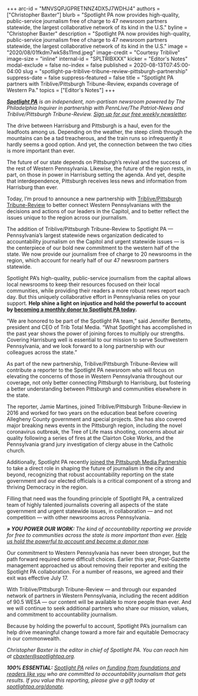+++
arc-id = "MNVSQPJGPRETNNZ4DX5J7WDHJ4"
authors = ["Christopher Baxter"]
blurb = "Spotlight PA now provides high-quality, public-service journalism free of charge to 47 newsroom partners statewide, the largest collaborative network of its kind in the U.S."
byline = "Christopher Baxter"
description = "Spotlight PA now provides high-quality, public-service journalism free of charge to 47 newsroom partners statewide, the largest collaborative network of its kind in the U.S."
image = "2020/08/01fkdm7wk58s11md.jpeg"
image-credit = "Courtesy Triblive"
image-size = "inline"
internal-id = "SPLTRIBXXX"
kicker = "Editor's Notes"
modal-exclude = false
no-index = false
published = 2020-08-13T07:45:00-04:00
slug = "spotlight-pa-triblive-tribune-review-pittsburgh-partnership"
suppress-date = false
suppress-featured = false
title = "Spotlight PA partners with Triblive/Pittsburgh Tribune-Review, expands coverage of Western Pa."
topics = ["Editor's Notes"]
+++

<a href="https://lesspage.com/"><i><b>Spotlight PA</b></i></a><i> is an independent, non-partisan newsroom powered by The Philadelphia Inquirer in partnership with PennLive/The Patriot-News and Triblive/Pittsburgh Tribune-Review. </i><a href="https://lesspage.com/newsletters"><i>Sign up for our free weekly newsletter</i></a><i>.</i>

The drive between Harrisburg and Pittsburgh is a haul, even for the leadfoots among us. Depending on the weather, the steep climb through the mountains can be a tad treacherous, and the train runs so infrequently it hardly seems a good option. And yet, the connection between the two cities is more important than ever.

The future of our state depends on Pittsburgh’s revival and the success of the rest of Western Pennsylvania. Likewise, the future of the region rests, in part, on those in power in Harrisburg setting the agenda. And yet, despite that interdependence, Pittsburgh receives less news and information from Harrisburg than ever.

Today, I’m proud to announce a new partnership with <a href="https://www.triblive.com/">Triblive/Pittsburgh Tribune-Review</a> to better connect Western Pennsylvanians with the decisions and actions of our leaders in the Capitol, and to better reflect the issues unique to the region across our journalism.

The addition of Triblive/Pittsburgh Tribune-Review to Spotlight PA — Pennsylvania’s largest statewide news organization dedicated to accountability journalism on the Capitol and urgent statewide issues — is the centerpiece of our bold new commitment to the western half of the state. We now provide our journalism free of charge to 20 newsrooms in the region, which account for nearly half of our 47 newsroom partners statewide.

Spotlight PA’s high-quality, public-service journalism from the capital allows local newsrooms to keep their resources focused on their local communities, while providing their readers a more robust news report each day. But this uniquely collaborative effort in Pennsylvania relies on your support. <b>Help shine a light on injustice and hold the powerful to account by </b><a href="https://lesspage.com/donate" target=_blank><b>becoming a monthly donor to Spotlight PA today</b></a><b>.</b>

“We are honored to be part of the Spotlight PA team,” said Jennifer Bertetto, president and CEO of Trib Total Media. “What Spotlight has accomplished in the past year shows the power of joining forces to multiply our strengths. Covering Harrisburg well is essential to our mission to serve Southwestern Pennsylvania, and we look forward to a long partnership with our colleagues across the state.”

As part of the new partnership, Triblive/Pittsburgh Tribune-Review will contribute a reporter to the Spotlight PA newsroom who will focus on elevating the concerns of those in Western Pennsylvania throughout our coverage, not only better connecting Pittsburgh to Harrisburg, but fostering a better understanding between Pittsburgh and communities elsewhere in the state.

The reporter, Jamie Martines, joined Triblive/Pittsburgh Tribune-Review in 2016 and worked for two years on the education beat before covering Allegheny County government and special projects. She has also covered major breaking news events in the Pittsburgh region, including the novel coronavirus outbreak, the Tree of Life mass shooting, concerns about air quality following a series of fires at the Clairton Coke Works, and the Pennsylvania grand jury investigation of clergy abuse in the Catholic church.

Additionally, Spotlight PA recently <a href="https://web.archive.org/web/20220504041409/https://thebigstorypgh.com/">joined the Pittsburgh Media Partnership</a> to take a direct role in shaping the future of journalism in the city and beyond, recognizing that robust accountability reporting on the state government and our elected officials is a critical component of a strong and thriving Democracy in the region.

Filling that need was the founding principle of Spotlight PA, a centralized team of highly talented journalists covering all aspects of the state government and urgent statewide issues, in collaboration — and not competition — with other newsrooms across Pennsylvania.

<i><b>» YOU POWER OUR WORK: </b></i><i>The kind of accountability reporting we provide for free to communities across the state is more important than ever. </i><a href="https://lesspage.com/donate" target=_blank><i>Help us hold the powerful to account and </i></a><a href="https://lesspage.com/donate"><i>become a donor now</i></a><i>.</i>

Our commitment to Western Pennsylvania has never been stronger, but the path forward required some difficult choices. Earlier this year, Post-Gazette management approached us about removing their reporter and exiting the Spotlight PA collaboration. For a number of reasons, we agreed and their exit was effective July 17.

With Triblive/Pittsburgh Tribune-Review — and through our expanded network of partners in Western Pennsylvania, including the recent addition of 90.5 WESA — our content will be available to more people than ever. And we will continue to seek additional partners who share our mission, values, and commitment to accountability journalism.

Because by holding the powerful to account, Spotlight PA’s journalism can help drive meaningful change toward a more fair and equitable Democracy in our commonwealth.

<i>Christopher Baxter is the editor in chief of Spotlight PA. You can reach him at </i><a href="mailto:cbaxter@spotlightpa.org" target=_blank><i>cbaxter@spotlightpa.org</i></a><i>.</i>

<script src="https://lesspage.com/embed.js" async></script><div data-spl-embed-version="1" data-spl-src="https://lesspage.com/embeds/tips/?tip_text=Do%20you%20have%20a%20tip%20or%20story%20Spotlight%20PA%20should%20investigate%3F%20We%20want%20to%20hear%20from%20you."></div>

<i><b>100% ESSENTIAL:</b></i> <a href="https://lesspage.com/"><i>Spotlight PA</i></a><i> relies on</i><a href="https://lesspage.com/support"><i> funding from foundations and readers like you</i></a><i> who are committed to accountability journalism that gets results. If you value this reporting, please give a gift today at </i><a href="http://spotlightpa.org/donate"><i>spotlightpa.org/donate</i></a><i>.</i>
